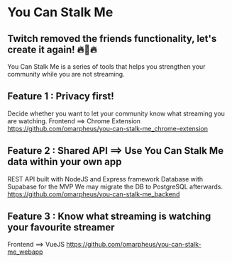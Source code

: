 # You Can Stalk Me
## Twitch removed the friends functionality, let's create it again! 🔥🦅🔥
You Can Stalk Me is a series of tools that helps you strengthen your community while you are not streaming.

## Feature 1 : Privacy first!
Decide whether you want to let your community know what streaming you are watching.
Frontend ==> Chrome Extension
https://github.com/omarpheus/you-can-stalk-me_chrome-extension

## Feature 2 : Shared API ==> Use You Can Stalk Me data within your own app
REST API built with NodeJS and Express framework
Database with Supabase for the MVP
We may migrate the DB to PostgreSQL afterwards.
https://github.com/omarpheus/you-can-stalk-me_backend

## Feature 3 : Know what streaming is watching your favourite streamer
Frontend ==> VueJS
https://github.com/omarpheus/you-can-stalk-me_webapp
